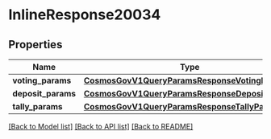 # InlineResponse20034

## Properties
Name | Type | Description | Notes
------------ | ------------- | ------------- | -------------
**voting_params** | [**CosmosGovV1QueryParamsResponseVotingParams**](CosmosGovV1QueryParamsResponseVotingParams.md) |  | [optional] 
**deposit_params** | [**CosmosGovV1QueryParamsResponseDepositParams**](CosmosGovV1QueryParamsResponseDepositParams.md) |  | [optional] 
**tally_params** | [**CosmosGovV1QueryParamsResponseTallyParams**](CosmosGovV1QueryParamsResponseTallyParams.md) |  | [optional] 

[[Back to Model list]](../README.md#documentation-for-models) [[Back to API list]](../README.md#documentation-for-api-endpoints) [[Back to README]](../README.md)

